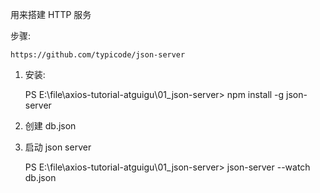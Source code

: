 用来搭建 HTTP 服务

步骤:

    https://github.com/typicode/json-server

1. 安装: 

    PS E:\file\axios-tutorial-atguigu\01_json-server> npm install -g json-server

2. 创建 db.json

3. 启动 json server

    PS E:\file\axios-tutorial-atguigu\01_json-server> json-server --watch db.json
